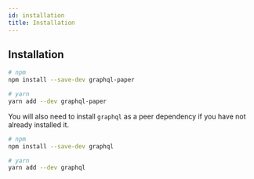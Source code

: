 ```yaml
---
id: installation
title: Installation
---
```


## Installation

```bash
# npm
npm install --save-dev graphql-paper

# yarn
yarn add --dev graphql-paper
```

You will also need to install `graphql` as a peer dependency if you have not already installed it.

```bash
# npm
npm install --save-dev graphql

# yarn
yarn add --dev graphql
```
